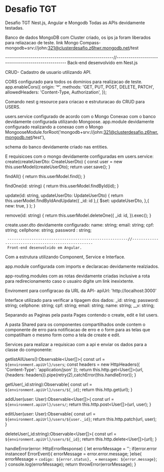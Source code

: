 # Desafio TGT
 Desafio TGT Nest.js, Angular e Mongodb
 Todas as APIs devidamente testadas.
 

 Banco de dados MongoDB com Cluster criado, os ips ja foram liberados para reliazacao de teste.
 link Mongo Compass- mongodb+srv://john:321@clusterdesafio.z6hwr.mongodb.net/test
 
 -------------------------------------------------------//----------------------------------------------------
 Back-end desenvolvido em Nest.js
 
 CRUD- Cadastro de usuario utilizando API.
 
 
 CORS configurado para todos os dominios para realizacao de teste.
 app.enableCors({
    origin: '*',
    methods: 'GET, PUT, POST, DELETE, PATCH',
    allowedHeaders: 'Content-Type, Authorization',
});
 
 Comando nest g resource para criacao e estruturacao do CRUD para USERS.
 
 users.service configurado de acordo com o Mongo
 Conexao com o banco devidamente configurada utilizando Mongoose.
 app.module devidamente configurado realizando a conexao com o Mongo MongooseModule.forRoot('mongodb+srv://john:321@clusterdesafio.z6hwr.mongodb.net/test'),
 
 schema do banco devidamente criado nas entities.
 
 E requisicoes com o mongo devidamente configuradas em users.service:
   create(createUserDto: CreateUserDto) {
    const user = new this.userModel(createUserDto);
    return user.save();
  }

  findAll() {
    return this.userModel.find();
  }

  findOne(id: string) {
    return this.userModel.findById(id);
  }

  update(id: string, updateUserDto: UpdateUserDto) {
    return this.userModel.findByIdAndUpdate({
      _id: id
    },{
      $set: updateUserDto,
    },{
      new: true,
    }
    );
  }

  remove(id: string) {
    return this.userModel.deleteOne({
      _id: id,
    }).exec();
  }
 
 create.user.dto devidamente configurado:
    name: string;
    email: string;
    cpf: string;
    cellphone: string;
    password : string;
    
     -------------------------------------------------------//----------------------------------------------------
     Front-end desenvolvido em Angular.
     
Com a estrutura utilizando Component, Service e Interface.

app.module configurada com imports e declaracao devidamente realziados. 

app-routing.modules com as rotas devidamente criadas inclusive a rota para redirecionamento caso o usuairo digite um link inexixtente.

Enviroment para configracao da URL da API- apiUrl: 'http://localhost:3000'

Interface utilizado para verificar a tipagem dos dados:
    _id: string;
    password: string;
    cellphone: string;
    cpf: string;
    email: string;
    name: string;
    __v: string;
    
Separando as Paginas pela pasta Pages contendo o create, edit e list users.

A pasta Shared para os componentes compartilhados onde contem o componente de erro para notificacao de erro e o form para as telas que compatilham o mesmo form como a tela de create e edit.


Services para realizar a requisicao com a api e enviar os dados para a classe do componente:

 getlistAllUsers():Observable<User[]>{
    const url = `${environment.apiUrl}/users`;
    const headers = new HttpHeaders({
      'Content-Type': 'application/json'
    });
    return this.http.get<User[]>(url, {headers: headers}).pipe(retry(2),catchError(this.handleError));
  }

  getUser(_id:string):Observable<User>{
    const url = `${environment.apiUrl}/users/${_id}`;
    return this.http.get<User>(url);
  }

  addUser(user: User):Observable<User[]>{
    const url = `${environment.apiUrl}/users/`;
    return this.http.post<User[]>(url, user);
  }

  editUser(user: User):Observable<User>{
    const url = `${environment.apiUrl}/users/${user._id}`;
    return this.http.patch<User>(url, user);
  }

  deleteUser(_id:string):Observable<User[]>{
    const url = `${environment.apiUrl}/users/${_id}`;
    return this.http.delete<User[]>(url);
  }

  handleError(error: HttpErrorResponse) {
    let errorMessage = '';
    if(error.error instanceof ErrorEvent){
      errorMessage = error.error.message;
    }else{
      errorMessage = `codigo: ${error.status}, ` + `mensagem: ${error.message}`;
    }
    console.log(errorMessage);
    return throwError(errorMessage);
  }
